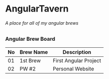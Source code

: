 # AngularTavern

###### A place for all of my angular brews

### Angular Brew Board

| No  | Brew Name | Description           |
| --- | --------- | --------------------- |
| 01  | 1st Brew  | First Angular Project |
| 02  | PW #2     | Personal Website      |
